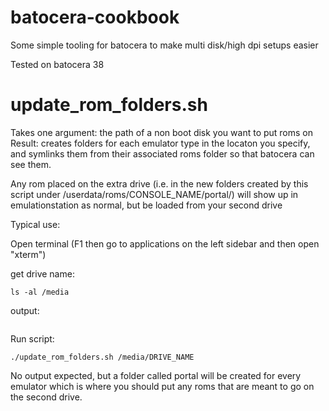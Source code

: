 # batocera-cookbook
Some simple tooling for batocera to make multi disk/high dpi setups easier

Tested on batocera 38

# update_rom_folders.sh
Takes one argument: the path of a non boot disk you want to put roms on
Result: creates folders for each emulator type in the locaton you specify, and symlinks them from their associated roms folder so that batocera can see them. 

Any rom placed on the extra drive (i.e. in the new folders created by this script under /userdata/roms/CONSOLE_NAME/portal/) will show up in emulationstation as normal, but be loaded from your second drive

Typical use:

Open terminal (F1 then go to applications on the left sidebar and then open "xterm")

get drive name:
```
ls -al /media
```
output:
```drwxr-xr-x 1 root 197609 0 Dec 11 12:53 DRIVE_NAME
```
Run script:
```
./update_rom_folders.sh /media/DRIVE_NAME
```
No output expected, but a folder called portal will be created for every emulator which is where you should put any roms that are meant to go on the second drive.

